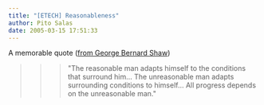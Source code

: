 ```yaml
---
title: "[ETECH] Reasonableness"
author: Pito Salas
date: 2005-03-15 17:51:33
---
```

A memorable quote ([from George Bernard
Shaw](<http://www.elise.com/quotes/quotes/shawquotes.htm>))

>>

>>> "The reasonable man adapts himself to the conditions that surround him…
The unreasonable man adapts surrounding conditions to himself… All progress
depends on the unreasonable man."


